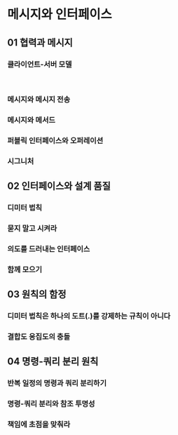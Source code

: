 # 메시지와 인터페이스

## 01 협력과 메시지

### 클라이언트-서버 모델

<br>

### 메시지와 메시지 전송

### 메시지와 메서드

### 퍼블릭 인터페이스와 오퍼레이션

### 시그니처

## 02 인터페이스와 설계 품질

### 디미터 법칙

### 묻지 말고 시켜라

### 의도를 드러내는 인터페이스

### 함께 모으기

## 03 원칙의 함정

### 디미터 법칙은 하나의 도트(.)를 강제하는 규칙이 아니다

### 결합도 응집도의 충돌

## 04 명령-쿼리 분리 원칙

### 반복 일정의 명령과 쿼리 분리하기

### 명령-쿼리 분리와 참조 투명성

### 책임에 초점을 맞춰라
